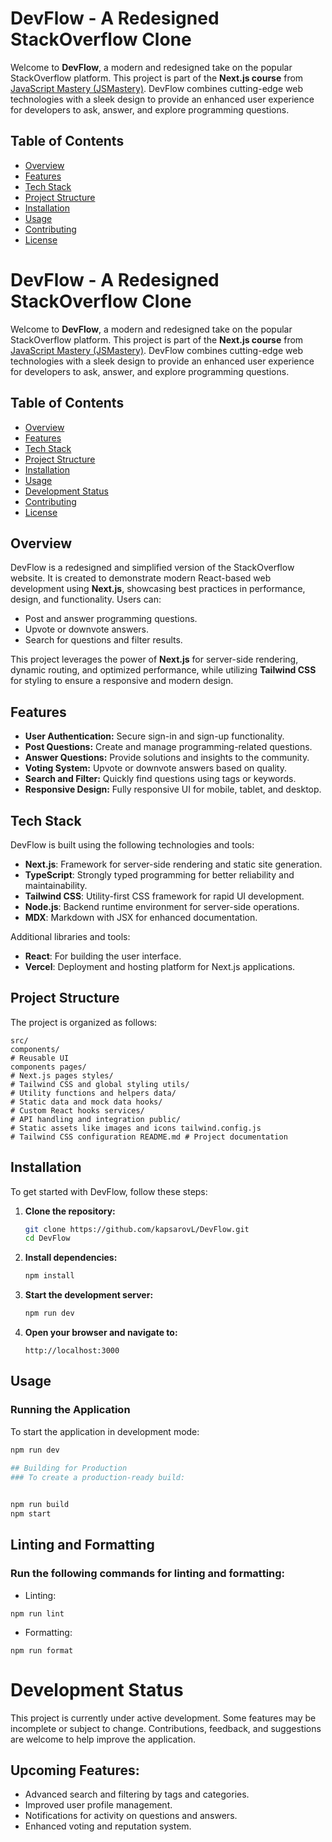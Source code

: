 # DevFlow - A Redesigned StackOverflow Clone

Welcome to **DevFlow**, a modern and redesigned take on the popular StackOverflow platform. This project is part of the **Next.js course** from [JavaScript Mastery (JSMastery)](https://jsmastery.pro/). DevFlow combines cutting-edge web technologies with a sleek design to provide an enhanced user experience for developers to ask, answer, and explore programming questions.

## Table of Contents

- [Overview](#overview)
- [Features](#features)
- [Tech Stack](#tech-stack)
- [Project Structure](#project-structure)
- [Installation](#installation)
- [Usage](#usage)
- [Contributing](#contributing)
- [License](#license)

# DevFlow - A Redesigned StackOverflow Clone

Welcome to **DevFlow**, a modern and redesigned take on the popular StackOverflow platform. This project is part of the **Next.js course** from [JavaScript Mastery (JSMastery)](https://jsmastery.pro/). DevFlow combines cutting-edge web technologies with a sleek design to provide an enhanced user experience for developers to ask, answer, and explore programming questions.

## Table of Contents

- [Overview](#overview)
- [Features](#features)
- [Tech Stack](#tech-stack)
- [Project Structure](#project-structure)
- [Installation](#installation)
- [Usage](#usage)
- [Development Status](#development-status)
- [Contributing](#contributing)
- [License](#license)

## Overview

DevFlow is a redesigned and simplified version of the StackOverflow website. It is created to demonstrate modern React-based web development using **Next.js**, showcasing best practices in performance, design, and functionality. Users can:
- Post and answer programming questions.
- Upvote or downvote answers.
- Search for questions and filter results.

This project leverages the power of **Next.js** for server-side rendering, dynamic routing, and optimized performance, while utilizing **Tailwind CSS** for styling to ensure a responsive and modern design.

## Features

- **User Authentication:** Secure sign-in and sign-up functionality.
- **Post Questions:** Create and manage programming-related questions.
- **Answer Questions:** Provide solutions and insights to the community.
- **Voting System:** Upvote or downvote answers based on quality.
- **Search and Filter:** Quickly find questions using tags or keywords.
- **Responsive Design:** Fully responsive UI for mobile, tablet, and desktop.

## Tech Stack

DevFlow is built using the following technologies and tools:

- **Next.js**: Framework for server-side rendering and static site generation.
- **TypeScript**: Strongly typed programming for better reliability and maintainability.
- **Tailwind CSS**: Utility-first CSS framework for rapid UI development.
- **Node.js**: Backend runtime environment for server-side operations.
- **MDX**: Markdown with JSX for enhanced documentation.

Additional libraries and tools:
- **React**: For building the user interface.
- **Vercel**: Deployment and hosting platform for Next.js applications.

## Project Structure

The project is organized as follows:

```
src/
components/
# Reusable UI
components pages/
# Next.js pages styles/
# Tailwind CSS and global styling utils/
# Utility functions and helpers data/
# Static data and mock data hooks/
# Custom React hooks services/
# API handling and integration public/
# Static assets like images and icons tailwind.config.js
# Tailwind CSS configuration README.md # Project documentation
```

## Installation

To get started with DevFlow, follow these steps:

1. **Clone the repository:**

    ```bash
    git clone https://github.com/kapsarovL/DevFlow.git
    cd DevFlow
    ```

2. **Install dependencies:**

    ```bash
    npm install
    ```

3. **Start the development server:**

    ```bash
    npm run dev
    ```

4. **Open your browser and navigate to:**

    ```
    http://localhost:3000
    ```

## Usage

### Running the Application

To start the application in development mode:

```bash
npm run dev

## Building for Production
### To create a production-ready build:

 
npm run build
npm start
```

## Linting and Formatting

### Run the following commands for linting and formatting:

- Linting:
```
npm run lint
```

- Formatting:

```
npm run format
```
# Development Status
This project is currently under active development. Some features may be incomplete or subject to change. 
Contributions, feedback, and suggestions are welcome to help improve the application.

## Upcoming Features:

- Advanced search and filtering by tags and categories.
- Improved user profile management.
- Notifications for activity on questions and answers.
- Enhanced voting and reputation system.

